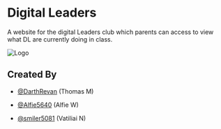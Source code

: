 # Digital Leaders

A website for the digital Leaders club which parents can access to view what DL are currently doing in class.


![Logo](https://www.schoolbadgesuk.co.uk/cdn/shop/products/SBUK115-11c_75x75.png?v=1527506938)


## Created By

- [@DarthRevan](https://www.github.com/DarthRevan-2836054) (Thomas M) 


- [@Alfie5640](https://www.github.com/Alfie5640) (Alfie W)

- [@smiler5081](https://github.com/smiler5081) (Vatiliai N) 
